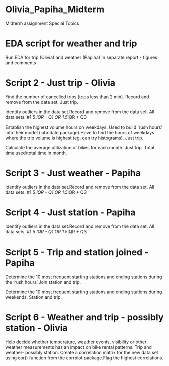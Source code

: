 # Olivia_Papiha_Midterm
Midterm assignment Special Topics

# EDA script for weather and trip

Run EDA for trip (Olivia) and weather (Papiha) 
In separate report - figures and comments 

# Script 2 - Just trip - Olivia

Find the number of cancelled trips (trips less than 2 min). Record and remove from the data set. Just trip. 

Identify outliers in the data set.Record and remove from the data set. All data sets.
#1.5 *IQR  - Q1 OR 1.5*IQR + Q3

Establish the highest volume hours on weekdays. Used to build 'rush hours' into their model (lubridate package).Have to find the hours of weekdays where the trip volume is highest (eg. can try histograms). Just trip.

Calculate the average utilization of bikes for each month. Just trip. 
Total time used/total time in month.

# Script 3 - Just weather - Papiha

Identify outliers in the data set.Record and remove from the data set. All data sets.
#1.5 *IQR  - Q1 OR 1.5*IQR + Q3


# Script 4 - Just station - Papiha

Identify outliers in the data set.Record and remove from the data set. All data sets.
#1.5 *IQR  - Q1 OR 1.5*IQR + Q3

# Script 5 - Trip and station joined - Papiha 

Determine the 10 most frequent starting stations and ending stations during the ‘rush hours’.Join station and trip.

Determine the 10 most frequent starting stations and ending stations during weekends. Station and trip.

# Script 6 - Weather and trip - possibly station - Olivia

Help decide whether temperature, weather events, visibility or other weather measurements has an impact on bike rental patterns. Trip and weather- possibly station. 
Create a correlation matrix for the new data set using cor() function from the corrplot package.Flag the highest correlations.


